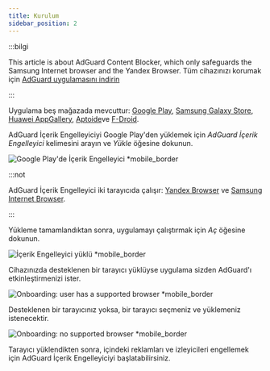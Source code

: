 ```yaml
---
title: Kurulum
sidebar_position: 2
---
```


:::bilgi

This article is about AdGuard Content Blocker, which only safeguards the Samsung Internet browser and the Yandex Browser. Tüm cihazınızı korumak için [AdGuard uygulamasını indirin](https://agrd.io/download-kb-adblock)

:::

Uygulama beş mağazada mevcuttur: [Google Play](https://play.google.com/store/apps/details?id=com.adguard.android.contentblocker), [Samsung Galaxy Store](https://galaxystore.samsung.com/detail/com.adguard.android.contentblocker), [Huawei AppGallery](https://appgallery.huawei.com/#/app/C100440597), [Aptoide](https://adguard-content-blocker.en.aptoide.com/)ve [F-Droid](https://f-droid.org/en/packages/com.adguard.android.contentblocker/).

AdGuard İçerik Engelleyiciyi Google Play'den yüklemek için *AdGuard İçerik Engelleyici* kelimesini arayın ve *Yükle* öğesine dokunun.

![Google Play'de İçerik Engelleyici *mobile_border](https://cdn.adtidy.org/content/Kb/ad_blocker/content_blocker/content_blocker_play_market.jpg)

:::not

AdGuard İçerik Engelleyici iki tarayıcıda çalışır: [Yandex Browser](https://browser.yandex.com/) ve [Samsung Internet Browser](https://play.google.com/store/apps/details?id=com.sec.android.app.sbrowser).

:::

Yükleme tamamlandıktan sonra, uygulamayı çalıştırmak için *Aç* öğesine dokunun.

![İçerik Engelleyici yüklü *mobile_border](https://cdn.adtidy.org/content/Kb/ad_blocker/content_blocker/content_blocker_play_market_installed.jpg)

Cihazınızda desteklenen bir tarayıcı yüklüyse uygulama sizden AdGuard'ı etkinleştirmenizi ister.

![Onboarding: user has a supported browser *mobile_border](https://cdn.adtidy.org/content/Kb/ad_blocker/content_blocker/content_blocker_onboarding2.jpg)

Desteklenen bir tarayıcınız yoksa, bir tarayıcı seçmeniz ve yüklemeniz istenecektir.

![Onboarding: no supported browser *mobile_border](https://cdn.adtidy.org/content/Kb/ad_blocker/content_blocker/content_blocker_onboarding3.jpg)

Tarayıcı yüklendikten sonra, içindeki reklamları ve izleyicileri engellemek için AdGuard İçerik Engelleyiciyi başlatabilirsiniz.
